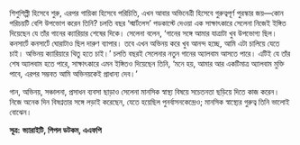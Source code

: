 শিশুশিল্পী হিসেবে শুরু, এরপর গায়িকা হিসেবে পরিচিতি, এখন আবার অভিনেত্রী হিসেবে গুরুত্বপূর্ণ পুরস্কার জয়—কোন পরিচয়টি বেশি উপভোগ করেন তিনি? চলতি বছর ‘স্মার্টলেস’ পডকাস্টে দেওয়া এক সাক্ষাৎকারে সেলেনা নিজেই ইঙ্গিত দিয়েছেন যে তাঁর গানের ক্যারিয়ার শেষের দিকে। সেলেনা বলেন, ‘গানের সঙ্গে আমার যাত্রাটা খুব উপভোগ্য ছিল। কনসার্টে কনসার্টে ঘোরাটাও ছিল দারুণ ব্যাপার। তবে এখন অভিনয় করে খুব আনন্দ হচ্ছে, আমি এটা চালিয়ে যেতে চাই। অভিনয় ক্যারিয়ারে থিতু হতে চাই।’ চলতি বছরই সেলেনার নতুন গানের অ্যালবাম আসতে পারে। এটিই যে তাঁর শেষ অ্যালবাম হতে পারে, সাক্ষাৎকারে এমন ইঙ্গিতও দিয়েছেন তিনি, ‘মনে হয়, আমার আর একটিমাত্র অ্যালবাম মুক্তি পাবে, এরপর সম্ভবত আমি অভিনয়কেই প্রাধান্য দেব।’

গান, অভিনয়, সঞ্চালনা, প্রসাধন ব্যবসা ছাড়াও সেলেনা মানসিক স্বাস্থ্য বিষয়ে সচেতনতা ছড়িয়ে দিতে কাজ করেন। নিজে অনেক দিন বিষণ্নতার সঙ্গে লড়াই করেছেন, যেতে হয়েছিল পুনর্বাসনকেন্দ্রেও; মানসিক স্বাস্থ্যের গুরুত্ব তিনি ভালোই বোঝেন।

**সূত্র:** **ভ্যারাইটি, পিপল ডটকম, এএফপি**
